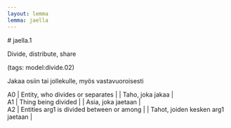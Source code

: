 ```yaml
---
layout: lemma
lemma: jaella
---
```


<div class="sense">
# <span class="sensename">jaella.1</span>

<span class="description">Divide, distribute, share</span>

(tags: model:divide.02)

<span class="description">Jakaa osiin tai jollekulle, myös vastavuoroisesti</span>

A0 | Entity, who divides or separates |   | Taho, joka jakaa |  
A1 | Thing being divided |   | Asia, joka jaetaan |  
A2 | Entities arg1 is divided between or among |   | Tahot, joiden kesken arg1 jaetaan |  

</div>


